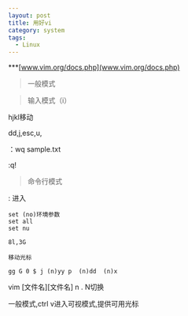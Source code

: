 ```yaml
---
layout: post
title: 用好vi
category: system
tags:
  - Linux
--- 
```


***[www.vim.org/docs.php](www.vim.org/docs.php)

> 一般模式

> 输入模式（i）

hjkl移动

dd,j,esc,u,

：wq sample.txt

:q!

> 命令行模式

: 进入

``` 
set (no)环境参数
set all
set nu

8l,3G

移动光标

gg G 0 $ j (n)yy p  (n)dd  (n)x
```

vim [文件名][文件名]
n . N切换

一般模式,ctrl v进入可视模式,提供可用光标

